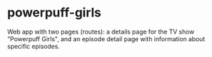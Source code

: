 # powerpuff-girls
Web app with two pages (routes): a details page for the TV show "Powerpuff Girls",  and an episode detail page with information about specific episodes.
